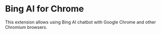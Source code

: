 # Bing AI for Chrome

This extension allows using Bing AI chatbot with Google Chrome and other Chromium browsers.